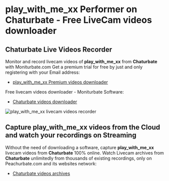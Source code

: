 # play_with_me_xx Performer on Chaturbate - Free LiveCam videos downloader

## Chaturbate Live Videos Recorder

Monitor and record livecam videos of **play_with_me_xx** from **Chaturbate** with Moniturbate.com
Get a premium trial for free by just and only registering with your Email address:
* [play_with_me_xx Premium videos downloader](https://moniturbate.com/request-demo-licence-key.html)

Free livecam videos downloader - Moniturbate Software:
* [Chaturbate videos downloader](https://moniturbate.com/moniturbate-download-software.html)

![play_with_me_xx livecam videos recorder](https://peachurnet.com/templates/moniturbate-software.png)


## Capture play_with_me_xx videos from the Cloud and watch your recordings on Streaming

Without the need of downloading a software, capture **play_with_me_xx** livecam videos from **Chaturbate** 100% online.
Watch Livecam archives from **Chaturbate** unlimitedly from thousands of existing recordings, only on Peachurbate.com and its websites network:
* [Chaturbate videos archives](https://peachurnet.com/)